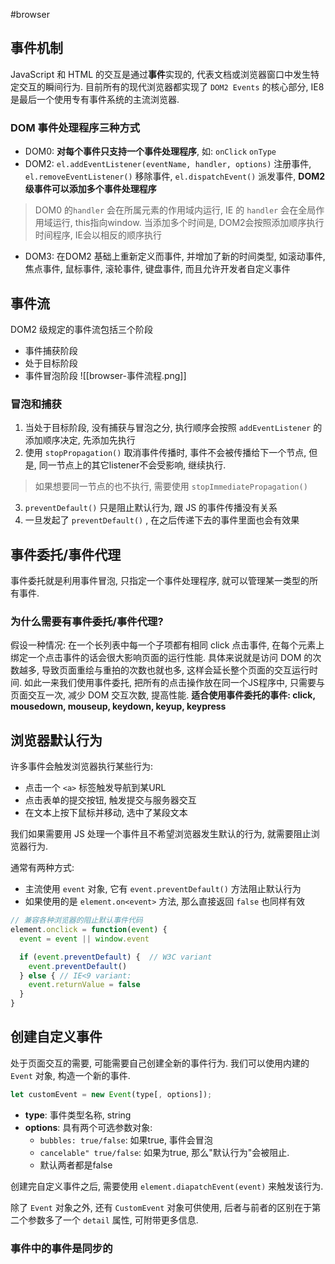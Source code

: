 #browser 
## 事件机制

JavaScript 和 HTML 的交互是通过**事件**实现的, 代表文档或浏览器窗口中发生特定交互的瞬间行为. 目前所有的现代浏览器都实现了 `DOM2 Events` 的核心部分, IE8 是最后一个使用专有事件系统的主流浏览器.

### DOM 事件处理程序三种方式
- DOM0: **对每个事件只支持一个事件处理程序**, 如: `onClick`  `onType`
- DOM2:  `el.addEventListener(eventName, handler, options)` 注册事件, `el.removeEventListener()` 移除事件, `el.dispatchEvent()` 派发事件, **DOM2级事件可以添加多个事件处理程序**
> DOM0 的`handler` 会在所属元素的作用域内运行, IE 的 `handler` 会在全局作用域运行,  this指向window.
> 当添加多个时间是, DOM2会按照添加顺序执行时间程序, IE会以相反的顺序执行
- DOM3:  在DOM2 基础上重新定义而事件, 并增加了新的时间类型, 如滚动事件, 焦点事件, 鼠标事件, 滚轮事件, 键盘事件, 而且允许开发者自定义事件

## 事件流
DOM2 级规定的事件流包括三个阶段
- 事件捕获阶段
- 处于目标阶段
- 事件冒泡阶段
![[browser-事件流程.png]]
### 冒泡和捕获
1. 当处于目标阶段, 没有捕获与冒泡之分, 执行顺序会按照 `addEventListener` 的添加顺序决定, 先添加先执行
2. 使用 `stopPropagation()` 取消事件传播时, 事件不会被传播给下一个节点, 但是, 同一节点上的其它listener不会受影响, 继续执行. 
>如果想要同一节点的也不执行, 需要使用 `stopImmediatePropagation()`
3. `preventDefault()` 只是阻止默认行为, 跟 JS 的事件传播没有关系
4. 一旦发起了 `preventDefault()` , 在之后传递下去的事件里面也会有效果


## 事件委托/事件代理

事件委托就是利用事件冒泡, 只指定一个事件处理程序, 就可以管理某一类型的所有事件.

### 为什么需要有事件委托/事件代理?

假设一种情况: 在一个长列表中每一个子项都有相同 click 点击事件, 在每个元素上绑定一个点击事件的话会很大影响页面的运行性能. 具体来说就是访问 DOM 的次数越多, 导致页面重绘与重拍的次数也就也多, 这样会延长整个页面的交互运行时间. 如此一来我们使用事件委托, 把所有的点击操作放在同一个JS程序中, 只需要与页面交互一次, 减少 DOM 交互次数, 提高性能. **适合使用事件委托的事件: click, mousedown, mouseup, keydown, keyup, keypress**

## 浏览器默认行为

许多事件会触发浏览器执行某些行为:

- 点击一个 `<a>` 标签触发导航到某URL
- 点击表单的提交按钮, 触发提交与服务器交互
- 在文本上按下鼠标并移动, 选中了某段文本

我们如果需要用 JS 处理一个事件且不希望浏览器发生默认的行为, 就需要阻止浏览器行为.

通常有两种方式:

- 主流使用 `event` 对象, 它有 `event.preventDefault()` 方法阻止默认行为
- 如果使用的是 `element.on<event>` 方法, 那么直接返回 `false` 也同样有效

```js
// 兼容各种浏览器的阻止默认事件代码
element.onclick = function(event) {
  event = event || window.event 

  if (event.preventDefault) {  // W3C variant 
    event.preventDefault()
  } else { // IE<9 variant:
    event.returnValue = false
  }
}
```

## 创建自定义事件

处于页面交互的需要, 可能需要自己创建全新的事件行为. 我们可以使用内建的 `Event` 对象, 构造一个新的事件.

```js
let customEvent = new Event(type[, options]);
```

- **type**: 事件类型名称, string
- **options**: 具有两个可选参数对象:
  - `bubbles: true/false`: 如果true, 事件会冒泡
  - `cancelable" true/false`:  如果为true, 那么"默认行为"会被阻止.
  - 默认两者都是false

创建完自定义事件之后, 需要使用 `element.diapatchEvent(event)` 来触发该行为.

除了 `Event` 对象之外, 还有 `CustomEvent` 对象可供使用, 后者与前者的区别在于第二个参数多了一个 `detail` 属性, 可附带更多信息.

### 事件中的事件是同步的
